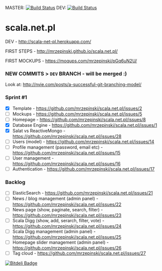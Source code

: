 MASTER: [![Build Status](https://travis-ci.org/mrzepinski/scala.net.pl.png?branch=master)](https://travis-ci.org/mrzepinski/scala.net.pl)
DEV: [![Build Status](https://travis-ci.org/mrzepinski/scala.net.pl.png?branch=dev)](https://travis-ci.org/mrzepinski/scala.net.pl)

scala.net.pl
============

DEV - http://scala-net-pl.herokuapp.com/

FIRST STEPS - http://mrzepinski.github.io/scala.net.pl/

FIRST MOCKUPS - https://moqups.com/mrzepinski/pGq6uN2U/

### NEW COMMITS > `DEV` BRANCH - will be merged :)
Look at: http://nvie.com/posts/a-successful-git-branching-model/

### Sprint #1
- [x] Template - https://github.com/mrzepinski/scala.net.pl/issues/2
- [ ] Mockups - https://github.com/mrzepinski/scala.net.pl/issues/5
- [ ] Homepage - https://github.com/mrzepinski/scala.net.pl/issues/8
- [x] Database Engine - https://github.com/mrzepinski/scala.net.pl/issues/1
- [x] Salat vs ReactiveMongo - https://github.com/mrzepinski/scala.net.pl/issues/28
- [ ] Users (model) - https://github.com/mrzepinski/scala.net.pl/issues/14
- [ ] Profile management (password, email etc) - https://github.com/mrzepinski/scala.net.pl/issues/15
- [ ] User management - https://github.com/mrzepinski/scala.net.pl/issues/16
- [ ] Authentication - https://github.com/mrzepinski/scala.net.pl/issues/17

### Backlog

- [ ] ElasticSearch - https://github.com/mrzepinski/scala.net.pl/issues/21
- [ ] News / blog management (admin panel) - https://github.com/mrzepinski/scala.net.pl/issues/22
- [ ] News page (show, paginate, search, filter) - https://github.com/mrzepinski/scala.net.pl/issues/23
- [ ] Scala Digg (show, add, serarch, filter, vote) - https://github.com/mrzepinski/scala.net.pl/issues/24
- [ ] Scala Digg management (admin panel) - https://github.com/mrzepinski/scala.net.pl/issues/25
- [ ] Homepage slider management (admin panel) - https://github.com/mrzepinski/scala.net.pl/issues/26
- [ ] Tag cloud - https://github.com/mrzepinski/scala.net.pl/issues/27 

[![Bitdeli Badge](https://d2weczhvl823v0.cloudfront.net/mrzepinski/scala.net.pl/trend.png)](https://bitdeli.com/free "Bitdeli Badge")
